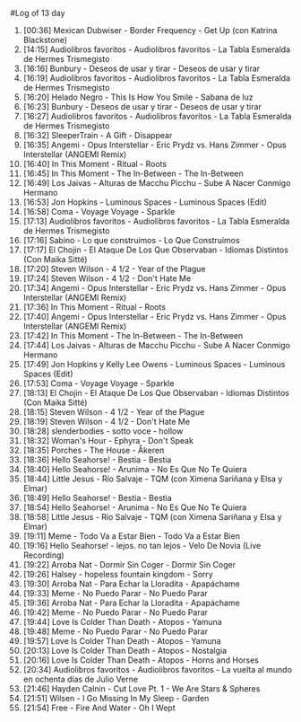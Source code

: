 #Log of 13 day

1. [00:36] Mexican Dubwiser - Border Frequency - Get Up (con Katrina Blackstone)
1. [14:15] Audiolibros favoritos - Audiolibros favoritos - La Tabla Esmeralda de Hermes Trismegisto
1. [16:16] Bunbury - Deseos de usar y tirar - Deseos de usar y tirar
1. [16:19] Audiolibros favoritos - Audiolibros favoritos - La Tabla Esmeralda de Hermes Trismegisto
1. [16:20] Helado Negro - This Is How You Smile - Sabana de luz
1. [16:23] Bunbury - Deseos de usar y tirar - Deseos de usar y tirar
1. [16:27] Audiolibros favoritos - Audiolibros favoritos - La Tabla Esmeralda de Hermes Trismegisto
1. [16:32] SleeperTrain - A Gift - Disappear
1. [16:35] Angemi - Opus Interstellar - Eric Prydz vs. Hans Zimmer - Opus Interstellar (ANGEMI Remix)
1. [16:40] In This Moment - Ritual - Roots
1. [16:45] In This Moment - The In-Between - The In-Between
1. [16:49] Los Jaivas - Alturas de Macchu Picchu - Sube A Nacer Conmigo Hermano
1. [16:53] Jon Hopkins - Luminous Spaces - Luminous Spaces (Edit)
1. [16:58] Coma - Voyage Voyage - Sparkle
1. [17:13] Audiolibros favoritos - Audiolibros favoritos - La Tabla Esmeralda de Hermes Trismegisto
1. [17:16] Sabino - Lo que construimos - Lo Que Construimos
1. [17:17] El Chojin - El Ataque De Los Que Observaban - Idiomas Distintos (Con Maika Sitté)
1. [17:20] Steven Wilson - 4 1/2 - Year of the Plague
1. [17:24] Steven Wilson - 4 1/2 - Don't Hate Me
1. [17:34] Angemi - Opus Interstellar - Eric Prydz vs. Hans Zimmer - Opus Interstellar (ANGEMI Remix)
1. [17:36] In This Moment - Ritual - Roots
1. [17:40] Angemi - Opus Interstellar - Eric Prydz vs. Hans Zimmer - Opus Interstellar (ANGEMI Remix)
1. [17:42] In This Moment - The In-Between - The In-Between
1. [17:44] Los Jaivas - Alturas de Macchu Picchu - Sube A Nacer Conmigo Hermano
1. [17:49] Jon Hopkins y Kelly Lee Owens - Luminous Spaces - Luminous Spaces (Edit)
1. [17:53] Coma - Voyage Voyage - Sparkle
1. [18:13] El Chojin - El Ataque De Los Que Observaban - Idiomas Distintos (Con Maika Sitté)
1. [18:15] Steven Wilson - 4 1/2 - Year of the Plague
1. [18:19] Steven Wilson - 4 1/2 - Don't Hate Me
1. [18:28] slenderbodies - sotto voce - hollow
1. [18:32] Woman's Hour - Ephyra - Don't Speak
1. [18:35] Porches - The House - Åkeren
1. [18:36] Hello Seahorse! - Bestia - Bestia
1. [18:40] Hello Seahorse! - Arunima - No Es Que No Te Quiera
1. [18:44] Little Jesus - Río Salvaje - TQM (con Ximena Sariñana y Elsa y Elmar)
1. [18:49] Hello Seahorse! - Bestia - Bestia
1. [18:54] Hello Seahorse! - Arunima - No Es Que No Te Quiera
1. [18:58] Little Jesus - Río Salvaje - TQM (con Ximena Sariñana y Elsa y Elmar)
1. [19:11] Meme - Todo Va a Estar Bien - Todo Va a Estar Bien
1. [19:16] Hello Seahorse! - lejos. no tan lejos - Velo De Novia (Live Recording)
1. [19:22] Arroba Nat - Dormir Sin Coger - Dormir Sin Coger
1. [19:26] Halsey - hopeless fountain kingdom - Sorry
1. [19:30] Arroba Nat - Para Echar la Lloradita - Apapáchame
1. [19:33] Meme - No Puedo Parar - No Puedo Parar
1. [19:36] Arroba Nat - Para Echar la Lloradita - Apapáchame
1. [19:42] Meme - No Puedo Parar - No Puedo Parar
1. [19:44] Love Is Colder Than Death - Atopos - Yamuna
1. [19:48] Meme - No Puedo Parar - No Puedo Parar
1. [19:57] Love Is Colder Than Death - Atopos - Yamuna
1. [20:13] Love Is Colder Than Death - Atopos - Nostalgia
1. [20:16] Love Is Colder Than Death - Atopos - Horns and Horses
1. [20:34] Audiolibros favoritos - Audiolibros favoritos - La vuelta al mundo en ochenta días de Julio Verne
1. [21:46] Hayden Calnin - Cut Love Pt. 1 - We Are Stars & Spheres
1. [21:51] Wilsen - I Go Missing In My Sleep - Garden
1. [21:54] Free - Fire And Water - Oh I Wept
